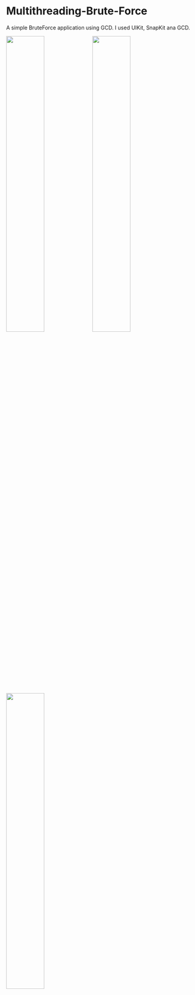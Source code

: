 # Multithreading-Brute-Force

A simple BruteForce application using GCD. 
I used UIKit, SnapKit ana GCD.

<img src="https://user-images.githubusercontent.com/22889898/197638716-40022074-beac-43d0-928f-be0d3a62c43d.png" width="45%"></img>
<img src="https://user-images.githubusercontent.com/22889898/197638735-bfaa3555-c66a-4ac5-8a67-dd360dd6429d.png" width="45%"></img> 
<img src="https://user-images.githubusercontent.com/22889898/197638756-f9e55270-ea5e-4f9f-951f-ada74fb1b6a4.png" width="45%"></img> 
